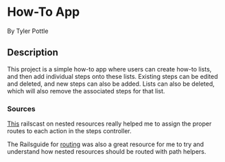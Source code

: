 # How-To App

By Tyler Pottle

## Description

This project is a simple how-to app where users can create how-to lists, and
then add individual steps onto these lists.  Existing steps can be edited
and deleted, and new steps can also be added.  Lists can also be deleted, which
will also remove the associated steps for that list.

### Sources

[This](https://www.youtube.com/watch?v=3QVqojHFxs0) railscast on nested
resources really helped me to assign the proper routes to each action in the
steps controller.

The Railsguide for [routing](http://guides.rubyonrails.org/routing.html) was
also a great resource for me to try and understand how nested resources should
be routed with path helpers.
